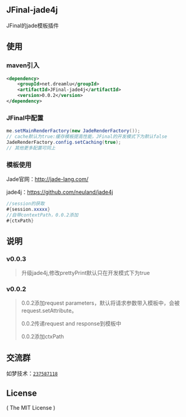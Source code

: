 ## JFinal-jade4j
JFinal的jade模板插件

## 使用
### maven引入
```xml
<dependency>
    <groupId>net.dreamlu</groupId>
    <artifactId>JFinal-jade4j</artifactId>
    <version>0.0.2</version>
</dependency>
```

### JFinal中配置
```java
me.setMainRenderFactory(new JadeRenderFactory());
// cache默认为true:缓存模板提高性能，JFinal的开发模式下为默认false
JadeRenderFactory.config.setCaching(true);
// 其他更多配置可同上
```

### 模板使用
Jade官网：http://jade-lang.com/

jade4j：https://github.com/neuland/jade4j

```java
//session的获取
#{session.xxxxx}
//自带contextPath，0.0.2添加
#{ctxPath}
```

## 说明
### v0.0.3
> 升级jade4j,修改prettyPrint默认只在开发模式下为true

### v0.0.2
> 0.0.2添加request parameters，默认将请求参数带入模板中，会被request.setAttribute。
>
> 0.0.2传递request and response到模板中
>
> 0.0.2添加ctxPath

## 交流群
如梦技术：[`237587118`](http://shang.qq.com/wpa/qunwpa?idkey=f78fcb750b4f72c92ff4d375d2884dd69b552301a1f2681af956bd32700eb2c0)

## License

( The MIT License )

